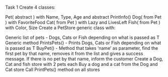 Task 1
Create 4 classes:

Pet( abstract ) with Name, Type, Age and abstract PrintInfo()
Dog( from Pet ) with FavoriteFood
Cat( from Pet ) with Lazy and LivesLeft
Fish( from Pet ) with Color, Size
Create a PetStore generic class with:

Generic list of pets - Dogs, Cats or Fish depending on what is passed as T
Generic method PrintsPets() - Prints Dogs, Cats or Fish depending on what is passed as T
BuyPet() - Method that takes ‘name’ as parameter, find the first pet by that name, removes it from the list and gives a success message. If there is no pet by that name, inform the customer
Create a Dog, Cat and fish store with 2 pets each
Buy a dog and a cat from the Dog and Cat store
Call PrintPets() method on all stores
